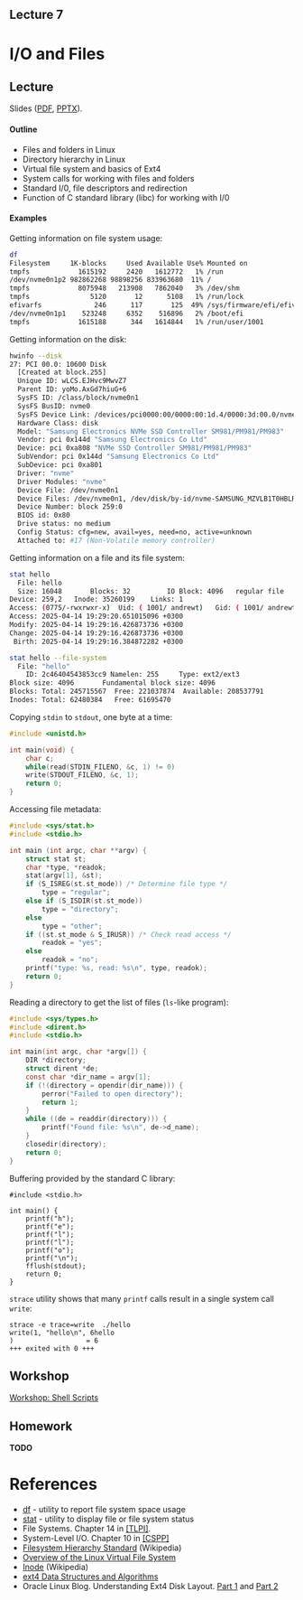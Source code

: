 Lecture 7
---

# I/O and Files

## Lecture

Slides ([PDF](OS_Lecture_07.pdf), [PPTX](OS_Lecture_07.pptx)).

#### Outline

* Files and folders in Linux
* Directory hierarchy in Linux
* Virtual file system and basics of Ext4
* System calls for working with files and folders
* Standard I/0, file descriptors and redirection
* Function of C standard library (libc) for working with I/0

#### Examples

Getting information on file system usage:

```bash
df
Filesystem     1K-blocks     Used Available Use% Mounted on
tmpfs            1615192     2420   1612772   1% /run
/dev/nvme0n1p2 982862268 98898256 833963680  11% /
tmpfs            8075948   213908   7862040   3% /dev/shm
tmpfs               5120       12      5108   1% /run/lock
efivarfs             246      117       125  49% /sys/firmware/efi/efivars
/dev/nvme0n1p1    523248     6352    516896   2% /boot/efi
tmpfs            1615188      344   1614844   1% /run/user/1001
```

Getting information on the disk:
```bash
hwinfo --disk
27: PCI 00.0: 10600 Disk                                        
  [Created at block.255]
  Unique ID: wLCS.EJHvc9MwvZ7
  Parent ID: yoMo.AxGd7hiuG+6
  SysFS ID: /class/block/nvme0n1
  SysFS BusID: nvme0
  SysFS Device Link: /devices/pci0000:00/0000:00:1d.4/0000:3d:00.0/nvme/nvme0
  Hardware Class: disk
  Model: "Samsung Electronics NVMe SSD Controller SM981/PM981/PM983"
  Vendor: pci 0x144d "Samsung Electronics Co Ltd"
  Device: pci 0xa808 "NVMe SSD Controller SM981/PM981/PM983"
  SubVendor: pci 0x144d "Samsung Electronics Co Ltd"
  SubDevice: pci 0xa801 
  Driver: "nvme"
  Driver Modules: "nvme"
  Device File: /dev/nvme0n1
  Device Files: /dev/nvme0n1, /dev/disk/by-id/nvme-SAMSUNG_MZVLB1T0HBLR-000L7_S4EMNF0MB29472, /dev/disk/by-id/nvme-SAMSUNG_MZVLB1T0HBLR-000L7_S4EMNF0MB29472_1, /dev/disk/by-path/pci-0000:3d:00.0-nvme-1, /dev/disk/by-diskseq/9, /dev/disk/by-id/nvme-eui.0025388b91c8cf4e
  Device Number: block 259:0
  BIOS id: 0x80
  Drive status: no medium
  Config Status: cfg=new, avail=yes, need=no, active=unknown
  Attached to: #17 (Non-Volatile memory controller)
```

Getting information on a file and its file system:

```bash
stat hello
  File: hello
  Size: 16048     	Blocks: 32         IO Block: 4096   regular file
Device: 259,2	Inode: 35260199    Links: 1
Access: (0775/-rwxrwxr-x)  Uid: ( 1001/ andrewt)   Gid: ( 1001/ andrewt)
Access: 2025-04-14 19:29:20.651015096 +0300
Modify: 2025-04-14 19:29:16.426873736 +0300
Change: 2025-04-14 19:29:16.426873736 +0300
 Birth: 2025-04-14 19:29:16.384872282 +0300
```
```bash
stat hello --file-system
  File: "hello"
    ID: 2c46404543853cc9 Namelen: 255     Type: ext2/ext3
Block size: 4096       Fundamental block size: 4096
Blocks: Total: 245715567  Free: 221037874  Available: 208537791
Inodes: Total: 62480384   Free: 61695470
```

Copying `stdin` to `stdout`, one byte at a time:
```c
#include <unistd.h>

int main(void) {
    char c;
    while(read(STDIN_FILENO, &c, 1) != 0)
    write(STDOUT_FILENO, &c, 1);
    return 0;
}
```

Accessing file metadata:
```c
#include <sys/stat.h>
#include <stdio.h>

int main (int argc, char **argv) {
    struct stat st;
    char *type, *readok;
    stat(argv[1], &st);
    if (S_ISREG(st.st_mode)) /* Determine file type */
        type = "regular";
    else if (S_ISDIR(st.st_mode))
        type = "directory";
    else
        type = "other";
    if ((st.st_mode & S_IRUSR)) /* Check read access */
        readok = "yes";
    else
        readok = "no";
    printf("type: %s, read: %s\n", type, readok);
    return 0;
}
```

Reading a directory to get the list of files (`ls`-like program):
```c
#include <sys/types.h>
#include <dirent.h>
#include <stdio.h>

int main(int argc, char *argv[]) {
    DIR *directory;
    struct dirent *de;
    const char *dir_name = argv[1];
    if (!(directory = opendir(dir_name))) {
        perror("Failed to open directory");
        return 1;
    }
    while ((de = readdir(directory))) {
        printf("Found file: %s\n", de->d_name);
    }
    closedir(directory);
    return 0;
}
```

Buffering provided by the standard C library:
```
#include <stdio.h>

int main() {
    printf("h");
    printf("e");
    printf("l");
    printf("l");
    printf("o");
    printf("\n");
    fflush(stdout);
    return 0;
}
```

`strace` utility shows that many `printf` calls result in a single system call `write`:
```
strace -e trace=write  ./hello 
write(1, "hello\n", 6hello
)                  = 6
+++ exited with 0 +++
```

## Workshop

[Workshop: Shell Scripts](../06_Processes/bash.md) 

## Homework

__TODO__

# References

* [df](https://man7.org/linux/man-pages/man1/df.1.html) - utility to report file system space usage
* [stat](https://man7.org/linux/man-pages/man1/stat.1.html) - utility to display file or file system status
* File Systems. Chapter 14 in [[TLPI]](../../books.md).
* System-Level I/O. Chapter 10 in [[CSPP]](../../books.md)
* [Filesystem Hierarchy Standard](https://en.wikipedia.org/wiki/Filesystem_Hierarchy_Standard) (Wikipedia)
* [Overview of the Linux Virtual File System](https://docs.kernel.org/filesystems/vfs.html)
* [Inode](https://en.wikipedia.org/wiki/Inode) (Wikipedia)
* [ext4 Data Structures and Algorithms](https://www.kernel.org/doc/html/latest/filesystems/ext4/index.html)
* Oracle Linux Blog. Understanding Ext4 Disk Layout.
  [Part 1](https://blogs.oracle.com/linux/post/understanding-ext4-disk-layout-part-1) and
  [Part 2](https://blogs.oracle.com/linux/post/understanding-ext4-disk-layout-part-2)
